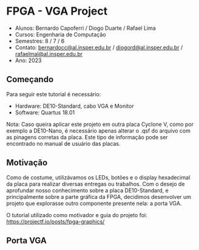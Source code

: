 # FPGA - VGA Project

* Alunos: Bernardo Capoferri / Diogo Duarte / Rafael Lima
* Cursos: Engenharia de Computação
* Semestres: 8 / 7 / 6
* Contato: bernardocc@al.insper.edu.br / diogord@al.insper.edu.br / rafaelmal@al.insper.edu.br
* Ano: 2023

## Começando
Para seguir este tutorial é necessário:
* Hardware: DE10-Standard, cabo VGA e Monitor
* Software: Quartus 18.01

Nota: Caso queira aplicar este projeto em outra placa Cyclone V, como por exemplo a DE10-Nano, é necessário apenas alterar o .qsf do arquivo com as pinagens corretas da placa. 
Este tipo de informação pode ser encontrado no manual de usuário das placas.

## Motivação
Como de costume, utilizávamos os LEDs, botões e o display hexadecimal da placa para realizar diversas entregas ou trabalhos. 
Com o desejo de aprofundar nosso conhecimento sobre a placa DE10-Standard, e principalmente sobre a parte gráfica da FPGA, 
decidimos desenvolver um projeto que explorasse outro componente presente nela: a porta VGA.

O tutorial utilizado como motivador e guia do projeto foi: https://projectf.io/posts/fpga-graphics/

## Porta VGA

